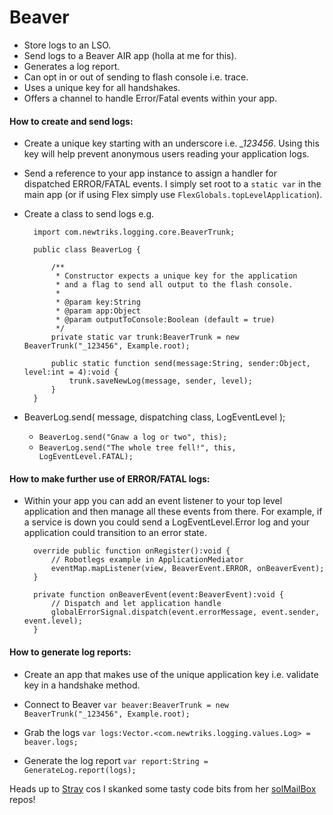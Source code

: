 # Beaver

* Store logs to an LSO.
* Send logs to a Beaver AIR app (holla at me for this).
* Generates a log report.
* Can opt in or out of sending to flash console i.e. trace.
* Uses a unique key for all handshakes.
* Offers a channel to handle Error/Fatal events within your app.

#### How to create and send logs:

* Create a unique key starting with an underscore i.e. *_123456*. Using this key will help prevent
anonymous users reading your application logs. 

* Send a reference to your app instance to assign a handler for dispatched ERROR/FATAL events. I 
  simply set root to a `static var` in the main app (or if using Flex simply use `FlexGlobals.topLevelApplication`).

* Create a class to send logs e.g.

		import com.newtriks.logging.core.BeaverTrunk;

		public class BeaverLog {

			/**
	         * Constructor expects a unique key for the application
	         * and a flag to send all output to the flash console.
	         *
	         * @param key:String
	         * @param app:Object
	         * @param outputToConsole:Boolean (default = true)
	         */
		    private static var trunk:BeaverTrunk = new BeaverTrunk("_123456", Example.root);

		    public static function send(message:String, sender:Object, level:int = 4):void {
		        trunk.saveNewLog(message, sender, level);
		    }
		}

* BeaverLog.send( message, dispatching class, LogEventLevel );

	* `BeaverLog.send("Gnaw a log or two", this);`
	* `BeaverLog.send("The whole tree fell!", this, LogEventLevel.FATAL);`

#### How to make further use of ERROR/FATAL logs:

* Within your app you can add an event listener to your top level application and then manage all 
these events from there. For example, if a service is down you could send a LogEventLevel.Error log 
and your application could transition to an error state.
	
		override public function onRegister():void {
			// Robotlegs example in ApplicationMediator
			eventMap.mapListener(view, BeaverEvent.ERROR, onBeaverEvent);
		}

		private function onBeaverEvent(event:BeaverEvent):void {
			// Dispatch and let application handle
	        globalErrorSignal.dispatch(event.errorMessage, event.sender, event.level);
	    }

#### How to generate log reports:

* Create an app that makes use of the unique application key i.e. validate key in a handshake
method.

* Connect to Beaver `var beaver:BeaverTrunk = new BeaverTrunk("_123456", Example.root);`

* Grab the logs `var logs:Vector.<com.newtriks.logging.values.Log> = beaver.logs;`

* Generate the log report `var report:String = GenerateLog.report(logs);`

Heads up to [Stray][0] cos I skanked some tasty code bits from her [solMailBox][1] repos!

[0]: https://github.com/Stray "Stray"
[1]: https://github.com/Stray/solMailBox "solMailBox"
